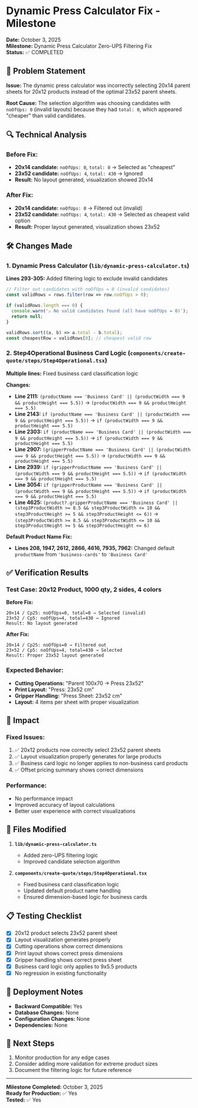 # Dynamic Press Calculator Fix - Milestone

**Date:** October 3, 2025  
**Milestone:** Dynamic Press Calculator Zero-UPS Filtering Fix  
**Status:** ✅ COMPLETED

## 🎯 Problem Statement

**Issue:** The dynamic press calculator was incorrectly selecting 20x14 parent sheets for 20x12 products instead of the optimal 23x52 parent sheets.

**Root Cause:** The selection algorithm was choosing candidates with `noOfUps: 0` (invalid layouts) because they had `total: 0`, which appeared "cheaper" than valid candidates.

## 🔍 Technical Analysis

### Before Fix:
- **20x14 candidate:** `noOfUps: 0`, `total: 0` → Selected as "cheapest"
- **23x52 candidate:** `noOfUps: 4`, `total: 430` → Ignored
- **Result:** No layout generated, visualization showed 20x14

### After Fix:
- **20x14 candidate:** `noOfUps: 0` → Filtered out (invalid)
- **23x52 candidate:** `noOfUps: 4`, `total: 430` → Selected as cheapest valid option
- **Result:** Proper layout generated, visualization shows 23x52

## 🛠️ Changes Made

### 1. Dynamic Press Calculator (`lib/dynamic-press-calculator.ts`)
**Lines 293-305:** Added filtering logic to exclude invalid candidates

```typescript
// Filter out candidates with noOfUps = 0 (invalid candidates)
const validRows = rows.filter(row => row.noOfUps > 0);

if (validRows.length === 0) {
  console.warn('⚠️ No valid candidates found (all have noOfUps = 0)');
  return null;
}

validRows.sort((a, b) => a.total - b.total);
const cheapestRow = validRows[0]; // cheapest valid row
```

### 2. Step4Operational Business Card Logic (`components/create-quote/steps/Step4Operational.tsx`)
**Multiple lines:** Fixed business card classification logic

**Changes:**
- **Line 2111:** `(productName === 'Business Card' || (productWidth === 9 && productHeight === 5.5))` → `(productWidth === 9 && productHeight === 5.5)`
- **Line 2143:** `if (productName === 'Business Card' || (productWidth === 9 && productHeight === 5.5))` → `if (productWidth === 9 && productHeight === 5.5)`
- **Line 2303:** `if (productName === 'Business Card' || (productWidth === 9 && productHeight === 5.5))` → `if (productWidth === 9 && productHeight === 5.5)`
- **Line 2907:** `(gripperProductName === 'Business Card' || (productWidth === 9 && productHeight === 5.5))` → `(productWidth === 9 && productHeight === 5.5)`
- **Line 2939:** `if (gripperProductName === 'Business Card' || (productWidth === 9 && productHeight === 5.5))` → `if (productWidth === 9 && productHeight === 5.5)`
- **Line 3054:** `if (gripperProductName === 'Business Card' || (productWidth === 9 && productHeight === 5.5))` → `if (productWidth === 9 && productHeight === 5.5)`
- **Line 4625:** `(product?.gripperProductName === 'Business Card' || (step3ProductWidth >= 8.5 && step3ProductWidth <= 10 && step3ProductHeight >= 5 && step3ProductHeight <= 6))` → `(step3ProductWidth >= 8.5 && step3ProductWidth <= 10 && step3ProductHeight >= 5 && step3ProductHeight <= 6)`

**Default Product Name Fix:**
- **Lines 208, 1947, 2612, 2866, 4616, 7935, 7962:** Changed default `productName` from `'business-cards'` to `'Business Card'`

## ✅ Verification Results

### Test Case: 20x12 Product, 1000 qty, 2 sides, 4 colors

**Before Fix:**
```
20×14 / Cp25: noOfUps=0, total=0 → Selected (invalid)
23×52 / Cp5: noOfUps=4, total=430 → Ignored
Result: No layout generated
```

**After Fix:**
```
20×14 / Cp25: noOfUps=0 → Filtered out
23×52 / Cp5: noOfUps=4, total=430 → Selected
Result: Proper 23x52 layout generated
```

### Expected Behavior:
- **Cutting Operations:** "Parent 100x70 → Press 23x52"
- **Print Layout:** "Press: 23x52 cm"
- **Gripper Handling:** "Press Sheet: 23x52 cm"
- **Layout:** 4 items per sheet with proper visualization

## 🎯 Impact

### Fixed Issues:
1. ✅ 20x12 products now correctly select 23x52 parent sheets
2. ✅ Layout visualization properly generates for large products
3. ✅ Business card logic no longer applies to non-business card products
4. ✅ Offset pricing summary shows correct dimensions

### Performance:
- No performance impact
- Improved accuracy of layout calculations
- Better user experience with correct visualizations

## 🔧 Files Modified

1. **`lib/dynamic-press-calculator.ts`**
   - Added zero-UPS filtering logic
   - Improved candidate selection algorithm

2. **`components/create-quote/steps/Step4Operational.tsx`**
   - Fixed business card classification logic
   - Updated default product name handling
   - Ensured dimension-based logic for business cards

## 📋 Testing Checklist

- [x] 20x12 product selects 23x52 parent sheet
- [x] Layout visualization generates properly
- [x] Cutting operations show correct dimensions
- [x] Print layout shows correct press dimensions
- [x] Gripper handling shows correct press sheet
- [x] Business card logic only applies to 9x5.5 products
- [x] No regression in existing functionality

## 🚀 Deployment Notes

- **Backward Compatible:** Yes
- **Database Changes:** None
- **Configuration Changes:** None
- **Dependencies:** None

## 📝 Next Steps

1. Monitor production for any edge cases
2. Consider adding more validation for extreme product sizes
3. Document the filtering logic for future reference

---

**Milestone Completed:** October 3, 2025  
**Ready for Production:** ✅ Yes  
**Tested:** ✅ Yes
